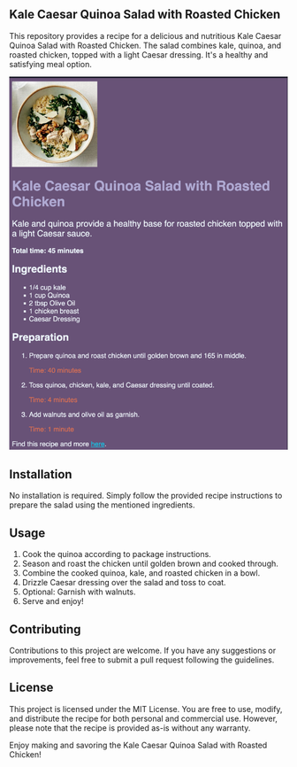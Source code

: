 
## Kale Caesar Quinoa Salad with Roasted Chicken

This repository provides a recipe for a delicious and nutritious Kale Caesar Quinoa Salad with Roasted Chicken. The salad combines kale, quinoa, and roasted chicken, topped with a light Caesar dressing. It's a healthy and satisfying meal option.

![website screenshot](./quinoa_salad_site.png)

## Installation
No installation is required. Simply follow the provided recipe instructions to prepare the salad using the mentioned ingredients.

## Usage
1. Cook the quinoa according to package instructions.
2. Season and roast the chicken until golden brown and cooked through.
3. Combine the cooked quinoa, kale, and roasted chicken in a bowl.
4. Drizzle Caesar dressing over the salad and toss to coat.
5. Optional: Garnish with walnuts.
6. Serve and enjoy!

## Contributing
Contributions to this project are welcome. If you have any suggestions or improvements, feel free to submit a pull request following the guidelines.

## License
This project is licensed under the MIT License. You are free to use, modify, and distribute the recipe for both personal and commercial use. However, please note that the recipe is provided as-is without any warranty.

Enjoy making and savoring the Kale Caesar Quinoa Salad with Roasted Chicken!